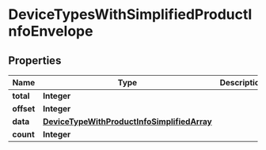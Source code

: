 
# DeviceTypesWithSimplifiedProductInfoEnvelope

## Properties
Name | Type | Description | Notes
------------ | ------------- | ------------- | -------------
**total** | **Integer** |  |  [optional]
**offset** | **Integer** |  |  [optional]
**data** | [**DeviceTypeWithProductInfoSimplifiedArray**](DeviceTypeWithProductInfoSimplifiedArray.md) |  |  [optional]
**count** | **Integer** |  |  [optional]



